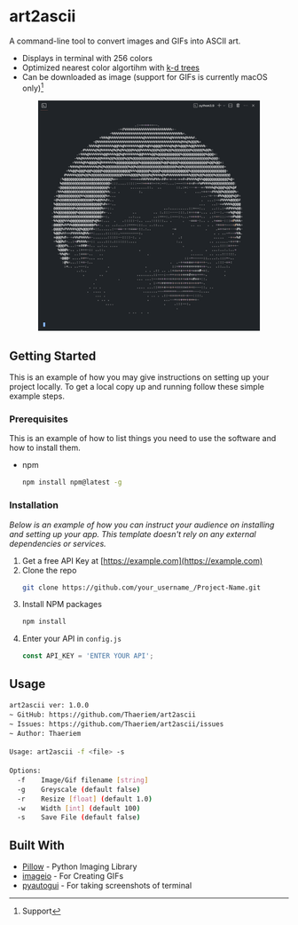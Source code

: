 # art2ascii

A command-line tool to convert images and GIFs into ASCII art.
- Displays in terminal with 256 colors 
- Optimized nearest color algortihm with [k-d trees][1]
- Can be downloaded as image (support for GIFs is currently macOS only)[^1]

<p align="center">
<img src="output/pedro.gif" alt="Popcat" width="400">
</p>

## Getting Started

This is an example of how you may give instructions on setting up your project locally.
To get a local copy up and running follow these simple example steps.

### Prerequisites

This is an example of how to list things you need to use the software and how to install them.
* npm
  ```sh
  npm install npm@latest -g
  ```

### Installation

_Below is an example of how you can instruct your audience on installing and setting up your app. This template doesn't rely on any external dependencies or services._

1. Get a free API Key at [https://example.com](https://example.com)
2. Clone the repo
   ```sh
   git clone https://github.com/your_username_/Project-Name.git
   ```
3. Install NPM packages
   ```sh
   npm install
   ```
4. Enter your API in `config.js`
   ```js
   const API_KEY = 'ENTER YOUR API';
   ```


<!-- USAGE EXAMPLES -->
## Usage
```sh
art2ascii ver: 1.0.0
~ GitHub: https://github.com/Thaeriem/art2ascii
~ Issues: https://github.com/Thaeriem/art2ascii/issues
~ Author: Thaeriem

Usage: art2ascii -f <file> -s

Options:
  -f    Image/Gif filename [string]
  -g    Greyscale (default false)
  -r    Resize [float] (default 1.0)
  -w    Width [int] (default 100)
  -s    Save File (default false)
```



## Built With

* [Pillow](https://pillow.readthedocs.io/en/stable/) - Python Imaging Library
* [imageio](https://imageio.readthedocs.io/en/stable/) - For Creating GIFs
* [pyautogui](https://pyautogui.readthedocs.io/en/latest/) - For taking screenshots of terminal

[^1]: Support

[1]: https://en.wikipedia.org/wiki/K-d_tree "Wikipedia: K-d trees"